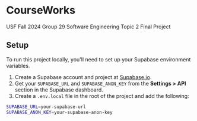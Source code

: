 # CourseWorks

USF Fall 2024 Group 29 Software Engineering Topic 2 Final Project

## Setup

To run this project locally, you'll need to set up your Supabase environment variables.

1. Create a Supabase account and project at [Supabase.io](https://supabase.io/).
2. Get your `SUPABASE_URL` and `SUPABASE_ANON_KEY` from the **Settings > API** section in the Supabase dashboard.
3. Create a `.env.local` file in the root of the project and add the following:

```bash
SUPABASE_URL=your-supabase-url
SUPABASE_ANON_KEY=your-supabase-anon-key
